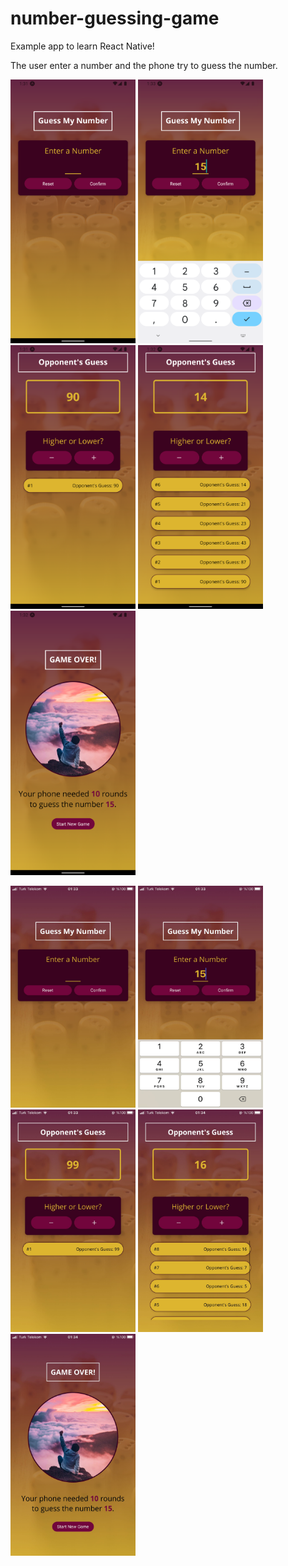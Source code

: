 # number-guessing-game

Example app to learn React Native! 

The user enter a number and the phone try to guess the number.

<img src="./images/android1.png" width="200"/> <img src="./images/android2.png" width="200"/> <img src="./images/android3.png" width="200"/> <img src="./images/android4.png" width="200"/> <img src="./images/android5.png" width="200"/>

<img src="./images/ios1.jpeg" width="200"/> <img src="./images/ios2.jpeg" width="200"/> <img src="./images/ios3.jpeg" width="200"/> <img src="./images/ios4.jpeg" width="200"/> <img src="./images/ios5.jpeg" width="200"/>